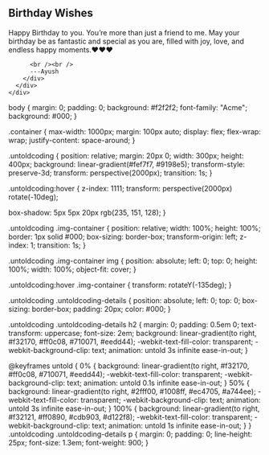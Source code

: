 <!DOCTYPE html>
<html lang="en">
  <head>
    <meta charset="UTF-8" />
    <meta name="viewport" content="width=device-width, initial-scale=1.0" />
    <title>css card hover effects | untoldcoding</title>
    <link rel="stylesheet" href="style.css" />
  </head>
  <body>
    <div class="container">
      <div class="untoldcoding">
        <div class="img-container">
          <img
            src="https://i.postimg.cc/ZKhfkqhD/Black-And-Gold-Happy-Birthday-Document-A4.png"
            alt=""
          />
        </div>
        <div class="untoldcoding-details">
          <h2>Birthday Wishes</h2>
          Happy Birthday to you.
          You’re more than just a friend to me.
          May your birthday be as fantastic and special as you are,
          filled with joy, love, and endless happy moments.❤️❤️❤️

          <br /><br />
          ---Ayush
        </div>
      </div>
    </div>
  </body>
</html>
body {
  margin: 0;
  padding: 0;
  background: #f2f2f2;
  font-family: "Acme";
  background: #000;
}

.container {
  max-width: 1000px;
  margin: 100px auto;
  display: flex;
  flex-wrap: wrap;
  justify-content: space-around;
}

.untoldcoding {
  position: relative;
  margin: 20px 0;
  width: 300px;
  height: 400px;
  background: linear-gradient(#fef7f7, #9198e5);
  transform-style: preserve-3d;
  transform: perspective(2000px);
  transition: 1s;
}

.untoldcoding:hover {
  z-index: 1111;
  transform: perspective(2000px) rotate(-10deg);

  box-shadow: 5px 5px 20px rgb(235, 151, 128);
}

.untoldcoding .img-container {
  position: relative;
  width: 100%;
  height: 100%;
  border: 1px solid #000;
  box-sizing: border-box;
  transform-origin: left;
  z-index: 1;
  transition: 1s;
}

.untoldcoding .img-container img {
  position: absolute;
  left: 0;
  top: 0;
  height: 100%;
  width: 100%;
  object-fit: cover;
}

.untoldcoding:hover .img-container {
  transform: rotateY(-135deg);
}

.untoldcoding .untoldcoding-details {
  position: absolute;
  left: 0;
  top: 0;
  box-sizing: border-box;
  padding: 20px;
  color: #000;
}

.untoldcoding .untoldcoding-details h2 {
  margin: 0;
  padding: 0.5em 0;
  text-transform: uppercase;
  font-size: 2em;
  background: linear-gradient(to right, #f32170, #ff0c08, #710071, #eedd44);
  -webkit-text-fill-color: transparent;
  -webkit-background-clip: text;
  animation: untold 3s infinite ease-in-out;
}

@keyframes untold {
  0% {
    background: linear-gradient(to right, #f32170, #ff0c08, #710071, #eedd44);
    -webkit-text-fill-color: transparent;
    -webkit-background-clip: text;
    animation: untold 0.1s infinite ease-in-out;
  }
  50% {
    background: linear-gradient(to right, #2fff00, #1008ff, #ec4705, #a744ee);
    -webkit-text-fill-color: transparent;
    -webkit-background-clip: text;
    animation: untold 3s infinite ease-in-out;
  }
  100% {
    background: linear-gradient(to right, #f32121, #ff0890, #cdb903, #d122f8);
    -webkit-text-fill-color: transparent;
    -webkit-background-clip: text;
    animation: untold 1s infinite ease-in-out;
  }
}
.untoldcoding .untoldcoding-details p {
  margin: 0;
  padding: 0;
  line-height: 25px;
  font-size: 1.3em;
  font-weight: 900;
}
